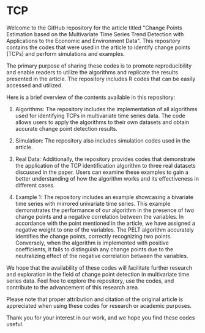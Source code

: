 # TCP
Welcome to the GitHub repository for the article titled "Change Points Estimation based on the Multivariate Time Series Trend Detection with Applications to the Economic and Environment Data". This repository contains the codes that were used in the article to identify change points (TCPs) and perform simulations and examples.

The primary purpose of sharing these codes is to promote reproducibility and enable readers to utilize the algorithms and replicate the results presented in the article. The repository includes R codes that can be easily accessed and utilized.

Here is a brief overview of the contents available in this repository:

1. Algorithms: The repository includes the implementation of all algorithms used for identifying TCPs in multivariate time series data. The code allows users to apply the algorithms to their own datasets and obtain accurate change point detection results.

2. Simulation: The repository also includes simulation codes used in the article. 

3. Real Data: Additionally, the repository provides codes that demonstrate the application of the TCP identification algorithm to three real datasets discussed in the paper. Users can examine these examples to gain a better understanding of how the algorithm works and its effectiveness in different cases.

4. Example 1: The repository includes an example showcasing a bivariate time series with mirrored univariate time series. This example demonstrates the performance of our algorithm in the presence of two change points and a negative correlation between the variables. In accordance with the point mentioned in the article, we have assigned a negative weight to one of the variables. The PELT algorithm accurately identifies the change points, correctly recognizing two points. Conversely, when the algorithm is implemented with positive coefficients, it fails to distinguish any change points due to the neutralizing effect of the negative correlation between the variables.

We hope that the availability of these codes will facilitate further research and exploration in the field of change point detection in multivariate time series data. Feel free to explore the repository, use the codes, and contribute to the advancement of this research area.

Please note that proper attribution and citation of the original article is appreciated when using these codes for research or academic purposes.

Thank you for your interest in our work, and we hope you find these codes useful.

